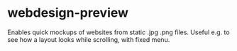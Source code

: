 # webdesign-preview
Enables quick mockups of websites from static .jpg .png files. Useful e.g. to see how a layout looks while scrolling, with fixed menu.
